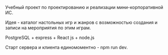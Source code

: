 Учебный проект по проектированию и реализации мини-корпоративной ИС.

Идея - каталог настольных игр и жанров с возможностью создания и записи на мероприятия по этим играм.

PostgreSQL + express + React js + node.js

Старт сервера и клиента единомоментно - npm run dev.
